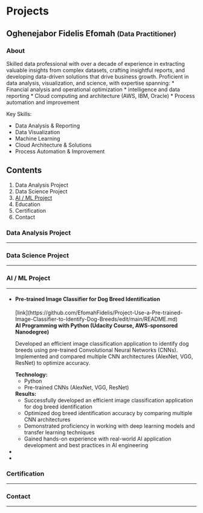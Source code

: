 <h1>Projects</h1> 

<h2>Oghenejabor Fidelis Efomah <span><small>(Data Practitioner)</small></span></h2>

<h3>About</h3>
Skilled data professional with over a decade of experience in extracting valuable insights from complex datasets, crafting insightful reports, and developing data-driven solutions that drive business growth. Proficient in data analysis, visualization, and science, with expertise spanning:
* Financial analysis and operational optimization
*  intelligence and data reporting
* Cloud computing and architecture (AWS, IBM, Oracle)
* Process automation and improvement

Key Skills:
* Data Analysis & Reporting
* Data Visualization
* Machine Learning
* Cloud Architecture & Solutions
* Process Automation & Improvement
  
<h2>Contents</h2>
<ol>
  <li>Data Analysis Project</li>
  <li>Data Science Project</li>
  <li><a href="AI_MLid">AI / ML Project</a></li>
  <li>Education</li>
  <li>Certification</li>
  <li>Contact</li>
</ol>

### <h3> Data Analysis Project</h3><hr>



### <h3> Data Science Project</h3><hr>



### <h3 id="AI_MLid">AI / ML Project</h3><hr>
<ul>
  <li><h4>Pre-trained Image Classifier for Dog Breed Identification</h4>[link](https://github.com/EfomahFidelis/Project-Use-a-Pre-trained-Image-Classifier-to-Identify-Dog-Breeds/edit/main/README.md)<br>
  <strong>AI Programming with Python (Udacity Course, AWS-sponsored Nanodegree)</strong> <br> 
    <p>
      Developed an efficient image classification application to identify dog breeds using pre-trained Convolutional Neural Networks (CNNs). Implemented and compared multiple   CNN architectures (AlexNet, VGG, ResNet) to optimize accuracy.
    </p>
  <strong>Technology:</strong>
      <ul>
        <li>Python</li>
        <li>Pre-trained CNNs (AlexNet, VGG, ResNet)</li>
      </ul>
  <strong>Results:</strong>
      <ul>
        <li>Successfully developed an efficient image classification application for dog breed identification</li>
        <li>Optimized dog breed identification accuracy by comparing multiple CNN architectures</li>
        <li>Demonstrated proficiency in working with deep learning models and transfer learning techniques</li>
        <li>Gained hands-on experience with real-world AI application development and best practices in AI engineering</li>
    </ul>
  </li>
  <li></li>
  <li></li>
</ul>





### <h3> Certification</h3><hr>





### <h3> Contact</h3><hr>



